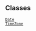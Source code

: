 ## Classes

<a href="../object/Date.html#Date" target="main"><code>Date</code></a>  
<a href="../object/TimeZone.html#TimeZone"
target="main"><code>TimeZone</code></a>  
